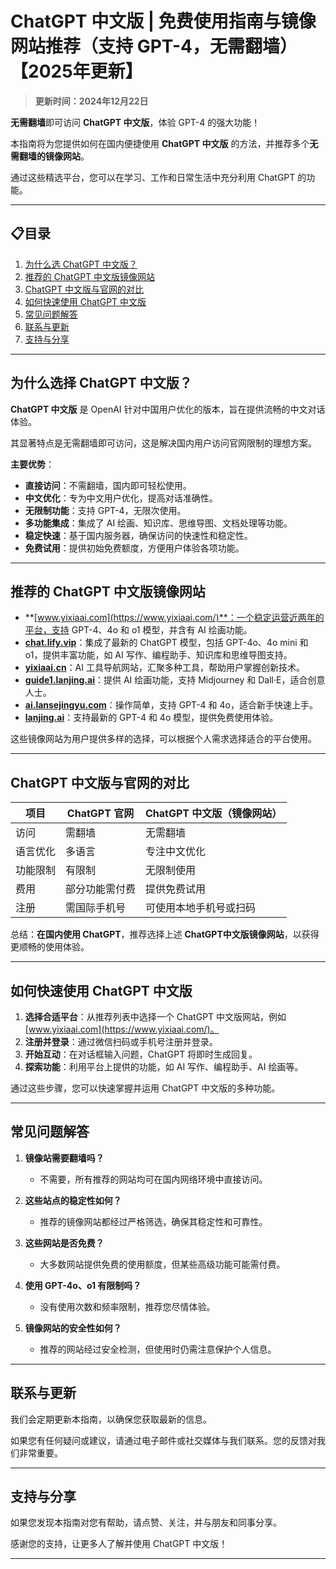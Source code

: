 # ChatGPT 中文版 | 免费使用指南与镜像网站推荐（支持 GPT-4，无需翻墙）【2025年更新】

> **更新时间：2024年12月22日** 

**无需翻墙**即可访问 **ChatGPT 中文版**，体验 GPT-4 的强大功能！

本指南将为您提供如何在国内便捷使用 **ChatGPT 中文版** 的方法，并推荐多个**无需翻墙的镜像网站**。

通过这些精选平台，您可以在学习、工作和日常生活中充分利用 ChatGPT 的功能。

---

## 📋目录
1. [为什么选 ChatGPT 中文版？](#为什么选-chatgpt-中文版)
2. [推荐的 ChatGPT 中文版镜像网站](#推荐的-ChatGPT-中文版镜像网站)
3. [ChatGPT 中文版与官网的对比](#ChatGPT-中文版与官网的对比)
4. [如何快速使用 ChatGPT 中文版](#如何快速使用-ChatGPT-中文版)
5. [常见问题解答](#常见问题解答)
6. [联系与更新](#联系与更新)
7. [支持与分享](#支持与分享)

---

## 为什么选择 ChatGPT 中文版？

**ChatGPT 中文版** 是 OpenAI 针对中国用户优化的版本，旨在提供流畅的中文对话体验。

其显著特点是无需翻墙即可访问，这是解决国内用户访问官网限制的理想方案。

**主要优势**：

- **直接访问**：不需翻墙，国内即可轻松使用。
- **中文优化**：专为中文用户优化，提高对话准确性。
- **无限制功能**：支持 GPT-4，无限次使用。
- **多功能集成**：集成了 AI 绘画、知识库、思维导图、文档处理等功能。
- **稳定快速**：基于国内服务器，确保访问的快速性和稳定性。
- **免费试用**：提供初始免费额度，方便用户体验各项功能。

---

## 推荐的 ChatGPT 中文版镜像网站

- **[www.yixiaai.com](https://www.yixiaai.com/)**：一个稳定运营近两年的平台，支持 GPT-4、4o 和 o1 模型，并含有 AI 绘画功能。
- **[chat.lify.vip](https://chat.lify.vip/)**：集成了最新的 ChatGPT 模型，包括 GPT-4o、4o mini 和 o1，提供丰富功能，如 AI 写作、编程助手、知识库和思维导图支持。
- **[yixiaai.cn](https://yixiaai.cn/)**：AI 工具导航网站，汇聚多种工具，帮助用户掌握创新技术。
- **[guide1.lanjing.ai](https://guide1.lanjing.ai/)**：提供 AI 绘画功能，支持 Midjourney 和 Dall·E，适合创意人士。
- **[ai.lansejingyu.com](https://ai.lansejingyu.com/)**：操作简单，支持 GPT-4 和 4o，适合新手快速上手。
- **[lanjing.ai](https://lanjing.ai/)**：支持最新的 GPT-4 和 4o 模型，提供免费使用体验。

这些镜像网站为用户提供多样的选择，可以根据个人需求选择适合的平台使用。

---

## ChatGPT 中文版与官网的对比

| 项目 | ChatGPT 官网 | ChatGPT 中文版（镜像网站） |
|------|--------------|----------------------------|
| 访问 | 需翻墙 | 无需翻墙 |
| 语言优化 | 多语言 | 专注中文优化 |
| 功能限制 | 有限制 | 无限制使用 |
| 费用 | 部分功能需付费 | 提供免费试用 |
| 注册 | 需国际手机号 | 可使用本地手机号或扫码 |

总结：**在国内使用 ChatGPT**，推荐选择上述 **ChatGPT中文版镜像网站**，以获得更顺畅的使用体验。

---

## 如何快速使用 ChatGPT 中文版

1. **选择合适平台**：从推荐列表中选择一个 ChatGPT 中文版网站，例如 [www.yixiaai.com](https://www.yixiaai.com/)。
2. **注册并登录**：通过微信扫码或手机号注册并登录。
3. **开始互动**：在对话框输入问题，ChatGPT 将即时生成回复。
4. **探索功能**：利用平台上提供的功能，如 AI 写作、编程助手、AI 绘画等。

通过这些步骤，您可以快速掌握并运用 ChatGPT 中文版的多种功能。

---

## 常见问题解答

1. **镜像站需要翻墙吗？**
   - 不需要，所有推荐的网站均可在国内网络环境中直接访问。

2. **这些站点的稳定性如何？**
   - 推荐的镜像网站都经过严格筛选，确保其稳定性和可靠性。

3. **这些网站是否免费？**
   - 大多数网站提供免费的使用额度，但某些高级功能可能需付费。

4. **使用 GPT-4o、o1 有限制吗？**
   - 没有使用次数和频率限制，推荐您尽情体验。

5. **镜像网站的安全性如何？**
   - 推荐的网站经过安全检测，但使用时仍需注意保护个人信息。

---

## 联系与更新

我们会定期更新本指南，以确保您获取最新的信息。

如果您有任何疑问或建议，请通过电子邮件或社交媒体与我们联系。您的反馈对我们非常重要。

---

## 支持与分享

如果您发现本指南对您有帮助，请点赞、关注，并与朋友和同事分享。

感谢您的支持，让更多人了解并使用 ChatGPT 中文版！

---
